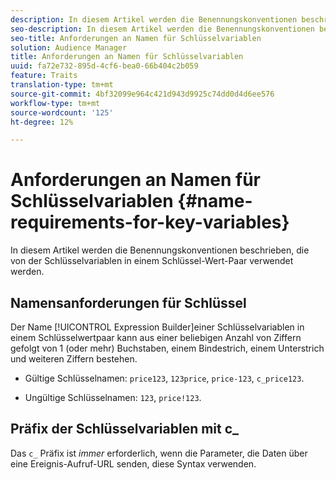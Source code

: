 ```yaml
---
description: In diesem Artikel werden die Benennungskonventionen beschrieben, die von der Schlüsselvariablen in einem Schlüssel-Wert-Paar verwendet werden.
seo-description: In diesem Artikel werden die Benennungskonventionen beschrieben, die von der Schlüsselvariablen in einem Schlüssel-Wert-Paar verwendet werden.
seo-title: Anforderungen an Namen für Schlüsselvariablen
solution: Audience Manager
title: Anforderungen an Namen für Schlüsselvariablen
uuid: fa72e732-895d-4cf6-bea0-66b404c2b059
feature: Traits
translation-type: tm+mt
source-git-commit: 4bf32099e964c421d943d9925c74dd0d4d6ee576
workflow-type: tm+mt
source-wordcount: '125'
ht-degree: 12%

---
```



# Anforderungen an Namen für Schlüsselvariablen {#name-requirements-for-key-variables}

In diesem Artikel werden die Benennungskonventionen beschrieben, die von der Schlüsselvariablen in einem Schlüssel-Wert-Paar verwendet werden.

## Namensanforderungen für Schlüssel

<!-- c_tb_key_name_requirements.xml -->

Der Name [!UICONTROL Expression Builder]einer Schlüsselvariablen in einem Schlüsselwertpaar kann aus einer beliebigen Anzahl von Ziffern gefolgt von 1 (oder mehr) Buchstaben, einem Bindestrich, einem Unterstrich und weiteren Ziffern bestehen.

* Gültige Schlüsselnamen: `price123`, `123price`, `price-123`, `c_price123`.

* Ungültige Schlüsselnamen: `123`, `price!123`.

## Präfix der Schlüsselvariablen mit c_

Das `c_` Präfix ist *immer* erforderlich, wenn die Parameter, die Daten über eine Ereignis-Aufruf-URL senden, diese Syntax verwenden.